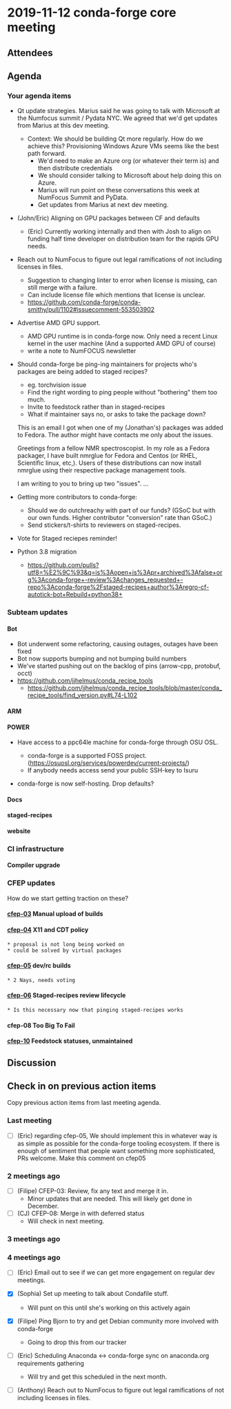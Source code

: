# 2019-11-12 conda-forge core meeting 


## Attendees

## Agenda

### Your agenda items
* Qt update strategies. Marius said he was going to talk with Microsoft at the Numfocus summit / Pydata NYC. We agreed that we'd get updates from Marius at this dev meeting.
    * Context: We should be building Qt more regularly. How do we achieve this? Provisioning Windows Azure VMs seems like the best path forward. 
        * We'd need to make an Azure org (or whatever their term is) and then distribute credentials
        * We should consider talking to Microsoft about help doing this on Azure. 
        * Marius will run point on these conversations this week at NumFocus Summit and PyData.
        * Get updates from Marius at next dev meeting.
* (John/Eric) Aligning on GPU packages between CF and defaults
    * (Eric) Currently working internally and then with Josh to align on funding half time developer on distribution team for the rapids GPU needs.

* Reach out to NumFocus to figure out legal ramifications of not including licenses in files.
    * Suggestion to changing linter to error when license is missing, can still merge  with a failure.
    * Can include license file which mentions that license is unclear.
    * https://github.com/conda-forge/conda-smithy/pull/1102#issuecomment-553503902

* Advertise AMD GPU support.
    * AMD GPU runtime is in conda-forge now. Only need a recent Linux kernel in the user machine (And a supported AMD GPU of course)
    * write a note to NumFOCUS newsletter

* Should conda-forge be ping-ing maintainers for projects who's packages are being added to staged recipes?
    * eg. torchvision issue
    * Find the right wording to ping people without "bothering" them too much.
    * Invite to feedstock rather than in staged-recipes
    * What if maintainer says no, or asks to take the package down?

    This is an email I got when one of my (Jonathan's) packages was added to Fedora. 
    The author might have contacts me only about the issues.
    
    Greetings from a fellow NMR spectroscopist. In my role as a Fedora
    packager, I have built nmrglue for Fedora and Centos (or RHEL,
    Scientific linux, etc,). Users of these distributions can now install
    nmrglue using their respective package management tools.

    I am writing to you to bring up two "issues".
    ...

* Getting more contributors to conda-forge:
    * Should we do outchreachy with part of our funds? (GSoC but with our own funds. Higher contributor "conversion" rate than GSoC.)
    * Send stickers/t-shirts to reviewers on staged-recipes.

* Vote for Staged reciepes reminder!

* Python 3.8 migration
    * https://github.com/pulls?utf8=%E2%9C%93&q=is%3Aopen+is%3Apr+archived%3Afalse+org%3Aconda-forge+-review%3Achanges_requested+-repo%3Aconda-forge%2Fstaged-recipes+author%3Aregro-cf-autotick-bot+Rebuild+python38+

### Subteam updates

#### Bot

* Bot underwent some refactoring, causing outages, outages have been fixed
* Bot now supports bumping and not bumping build numbers 
* We've started pushing out on the backlog of pins (arrow-cpp, protobuf, occt)
* https://github.com/jjhelmus/conda_recipe_tools
    * https://github.com/jjhelmus/conda_recipe_tools/blob/master/conda_recipe_tools/find_version.py#L74-L102

#### ARM

#### POWER

* Have access to a ppc64le machine for conda-forge through OSU OSL.
    * conda-forge is a supported FOSS project. (https://osuosl.org/services/powerdev/current-projects/)
    * If anybody needs access send your public SSH-key to Isuru

* conda-forge is now self-hosting. Drop defaults?

#### Docs

#### staged-recipes

#### website

### CI infrastructure

#### Compiler upgrade

### CFEP updates
How do we start getting traction on these?

#### [cfep-03](https://github.com/conda-forge/conda-forge-enhancement-proposals/pull/5) Manual upload of builds

#### [cfep-04](https://github.com/conda-forge/conda-forge-enhancement-proposals/pull/7) X11 and CDT policy
    * proposal is not long being worked on
    * could be solved by virtual packages

#### [cfep-05](https://github.com/conda-forge/conda-forge-enhancement-proposals/pull/3) dev/rc builds
    * 2 Nays, needs voting

#### [cfep-06](https://github.com/conda-forge/conda-forge-enhancement-proposals/pull/9) Staged-recipes review lifecycle
    * Is this necessary now that pinging staged-recipes works

#### cfep-08 Too Big To Fail


#### [cfep-10](https://github.com/conda-forge/conda-forge-enhancement-proposals/pull/15) Feedstock statuses, unmaintained


## Discussion

## Check in on previous action items
Copy previous action items from last meeting agenda.

### Last meeting
* [ ] (Eric) regarding cfep-05, We should implement this in whatever way is as simple as possible for the conda-forge tooling ecosystem. If there is enough of sentiment that people want something more sophisticated, PRs welcome. Make this comment on cfep05

### 2 meetings ago
* [ ] (Filipe) CFEP-03: Review, fix any text and merge it in.
    * Minor updates that are needed. This will likely get done in December.
* [ ] (CJ) CFEP-08: Merge in with deferred status
    * Will check in next meeting.

### 3 meetings ago


### 4 meetings ago

* [ ] (Eric) Email out to see if we can get more engagement on regular dev meetings. 
* [x] (Sophia) Set up meeting to talk about Condafile stuff.
    * Will punt on this until she's working on this actively again
* [x] (Filipe) Ping Bjorn to try and get Debian community more involved with conda-forge
    * Going to drop this from our tracker
* [ ] (Eric) Scheduling Anaconda <-> conda-forge sync on anaconda.org requirements gathering
    * Will try and get this scheduled in the next month.
* [ ] (Anthony) Reach out to NumFocus to figure out legal ramifications of not including licenses in files.


